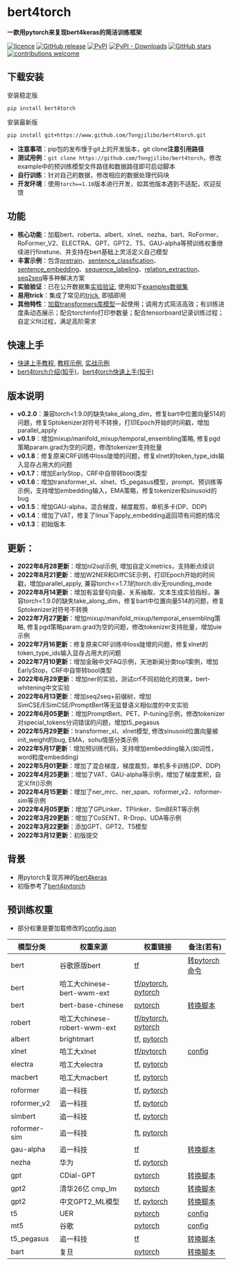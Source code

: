 # bert4torch
**一款用pytorch来复现bert4keras的简洁训练框架**

[![licence](https://img.shields.io/github/license/Tongjilibo/bert4torch.svg?maxAge=3600)](https://github.com/Tongjilibo/bert4torch/blob/master/LICENSE) 
[![GitHub release](https://img.shields.io/github/release/Tongjilibo/bert4torch.svg?maxAge=3600)](https://github.com/Tongjilibo/bert4torch/releases) 
[![PyPI](https://img.shields.io/pypi/v/bert4torch?label=pypi%20package)](https://pypi.org/project/bert4torch/) 
[![PyPI - Downloads](https://img.shields.io/pypi/dm/bert4torch)](https://pypistats.org/packages/bert4torch)
[![GitHub stars](https://img.shields.io/github/stars/Tongjilibo/bert4torch?style=social)](https://github.com/Tongjilibo/bert4torch)
[![contributions welcome](https://img.shields.io/badge/contributions-welcome-brightgreen.svg?style=flat)](https://github.com/Tongjilibo/bert4torch/issues)

## 下载安装
安装稳定版
```shell
pip install bert4torch
```
安装最新版
```shell
pip install git+https://www.github.com/Tongjilibo/bert4torch.git
```
- **注意事项**：pip包的发布慢于git上的开发版本，git clone**注意引用路径**
- **测试用例**：`git clone https://github.com/Tongjilibo/bert4torch`，修改example中的预训练模型文件路径和数据路径即可启动脚本
- **自行训练**：针对自己的数据，修改相应的数据处理代码块
- **开发环境**：使用`torch==1.10`版本进行开发，如其他版本遇到不适配，欢迎反馈

## 功能
- **核心功能**：加载bert、roberta、albert、xlnet、nezha、bart、RoFormer、RoFormer_V2、ELECTRA、GPT、GPT2、T5、GAU-alpha等预训练权重继续进行finetune、并支持在bert基础上灵活定义自己模型
- **丰富示例**：包含[pretrain](https://github.com/Tongjilibo/bert4torch/blob/master/examples/pretrain)、[sentence_classfication](https://github.com/Tongjilibo/bert4torch/blob/master/examples/sentence_classfication)、[sentence_embedding](https://github.com/Tongjilibo/bert4torch/blob/master/examples/sequence_embedding)、[sequence_labeling](https://github.com/Tongjilibo/bert4torch/blob/master/examples/sequence_labeling)、[relation_extraction](https://github.com/Tongjilibo/bert4torch/blob/master/examples/relation_extraction)、[seq2seq](https://github.com/Tongjilibo/bert4torch/blob/master/examples/seq2seq)等多种解决方案
- **实验验证**：已在公开数据集[实验验证](https://github.com/Tongjilibo/bert4torch/blob/master/examples/Performance.md), 使用如下[examples数据集](https://github.com/Tongjilibo/bert4torch/blob/master/examples/README.md)
- **易用trick**：集成了常见的[trick](https://github.com/Tongjilibo/bert4torch/blob/master/examples/training_trick), 即插即用
- **其他特性**：[加载transformers库模型](https://github.com/Tongjilibo/bert4torch/blob/master/examples/others/task_load_transformers_model.py)一起使用；调用方式简洁高效；有训练进度条动态展示；配合torchinfo打印参数量；配合tensorboard记录训练过程；自定义fit过程，满足高阶需求

## 快速上手
- [快速上手教程](https://github.com/Tongjilibo/bert4torch/blob/master/examples/tutorials/Tutorials.md), [教程示例](https://github.com/Tongjilibo/bert4torch/blob/master/examples/tutorials), [实战示例](https://github.com/Tongjilibo/bert4torch/blob/master/examples)
- [bert4torch介绍(知乎)](https://zhuanlan.zhihu.com/p/486329434)，[bert4torch快速上手(知乎)](https://zhuanlan.zhihu.com/p/508890807)

## 版本说明
- **v0.2.0**：兼容torch<1.9.0的缺失take_along_dim，修复bart中位置向量514的问题，修复Sptokenizer对符号不转换，打印Epoch开始的时间戳，增加parallel_apply
- **v0.1.9**：增加mixup/manifold_mixup/temporal_ensembling策略, 修复pgd策略param.grad为空的问题，修改tokenizer支持批量
- **v0.1.8**：修复原来CRF训练中loss陡增的问题，修复xlnet的token_type_ids输入显存占用大的问题
- **v0.1.7**：增加EarlyStop，CRF中自带转bool类型
- **v0.1.6**：增加transformer_xl、xlnet、t5_pegasus模型，prompt、预训练等示例，支持增加embedding输入，EMA策略，修复tokenizer和sinusoid的bug
- **v0.1.5**：增加GAU-alpha，混合梯度，梯度裁剪，单机多卡(DP、DDP)
- **v0.1.4**：增加了VAT，修复了linux下apply_embedding返回项有问题的情况
- **v0.1.3**：初始版本

## 更新：
- **2022年8月28更新**：增加nl2sql示例, 增加自定义metrics，支持断点续训
- **2022年8月21更新**：增加W2NER和DiffCSE示例，打印Epoch开始的时间戳，增加parallel_apply, 兼容torch<=1.7.1的torch.div无rounding_mode
- **2022年8月14更新**：增加有监督句向量、关系抽取、文本生成实验指标，兼容torch<1.9.0的缺失take_along_dim，修复bart中位置向量514的问题，修复Sptokenizer对符号不转换
- **2022年7月27更新**：增加mixup/manifold_mixup/temporal_ensembling策略, 修复pgd策略param.grad为空的问题，修改tokenizer支持批量，增加uie示例
- **2022年7月16更新**：修复原来CRF训练中loss陡增的问题，修复xlnet的token_type_ids输入显存占用大的问题
- **2022年7月10更新**：增加金融中文FAQ示例，天池新闻分类top1案例，增加EarlyStop，CRF中自带转bool类型
- **2022年6月29更新**：增加ner的实验，测试crf不同初始化的效果，bert-whitening中文实验
- **2022年6月13更新**：增加seq2seq+前缀树，增加SimCSE/ESimCSE/PromptBert等无监督语义相似度的中文实验
- **2022年6月05更新**：增加PromptBert、PET、P-tuning示例，修改tokenizer对special_tokens分词错误的问题，增加t5_pegasus
- **2022年5月29更新**：transformer_xl、xlnet模型, 修改sinusoid位置向量被init_weight的bug, EMA，sohu情感分类示例
- **2022年5月17更新**：增加预训练代码，支持增加embedding输入(如词性，word粒度embedding)
- **2022年5月01更新**：增加了混合梯度，梯度裁剪，单机多卡训练(DP、DDP)
- **2022年4月25更新**：增加了VAT、GAU-alpha等示例，增加了梯度累积，自定义fit()示例
- **2022年4月15更新**：增加了ner_mrc、ner_span、roformer_v2、roformer-sim等示例
- **2022年4月05更新**：增加了GPLinker、TPlinker、SimBERT等示例
- **2022年3月29更新**：增加了CoSENT、R-Drop、UDA等示例
- **2022年3月22更新**：添加GPT、GPT2、T5模型
- **2022年3月12更新**：初版提交

## 背景
- 用pytorch复现苏神的[bert4keras](https://github.com/bojone/bert4keras)
- 初版参考了[bert4pytorch](https://github.com/MuQiuJun-AI/bert4pytorch)

## 预训练权重
- 部分权重是要加载修改的[config.json](https://github.com/Tongjilibo/bert4torch/blob/master/examples/convert_script/PLM_config.md)

| 模型分类 |  权重来源 | 权重链接 | 备注(若有) | 
|  ----  |  ----  | ----  | ----  |
|  bert  | 谷歌原版bert | [tf](https://github.com/google-research/bert) | [转pytorch命令](https://huggingface.co/docs/transformers/converting_tensorflow_models)
|  bert  | 哈工大chinese-bert-wwm-ext | [tf/pytorch](https://github.com/ymcui/Chinese-BERT-wwm), [pytorch](https://huggingface.co/hfl/chinese-bert-wwm-ext) |
| bert | bert-base-chinese | [pytorch](https://huggingface.co/bert-base-chinese) | [转换脚本](https://github.com/Tongjilibo/bert4torch/blob/master/examples/convert_script/convert_bert-base-chinese.py)
| robert | 哈工大chinese-robert-wwm-ext | [tf/pytorch](https://github.com/ymcui/Chinese-BERT-wwm), [pytorch](https://huggingface.co/hfl/chinese-roberta-wwm-ext)
| albert | brightmart | [tf](https://github.com/brightmart/albert_zh), [pytorch](https://github.com/lonePatient/albert_pytorch)
| xlnet | 哈工大xlnet | [tf/pytorch](https://github.com/ymcui/Chinese-XLNet) | [config](https://github.com/Tongjilibo/bert4torch/blob/master/examples/convert_script/PLM_config.md)
| electra | 哈工大electra | [tf](https://github.com/ymcui/Chinese-ELECTRA), [pytorch](https://huggingface.co/hfl/chinese-electra-base-discriminator)
| macbert | 哈工大macbert | [tf](https://github.com/ymcui/MacBERT), [pytorch](https://huggingface.co/hfl/chinese-macbert-base)
| roformer | 追一科技 | [tf](https://github.com/ZhuiyiTechnology/roformer), [pytorch](https://huggingface.co/junnyu/roformer_chinese_base) |  
| roformer_v2 | 追一科技 | [tf](https://github.com/ZhuiyiTechnology/roformer-v2), [pytorch](https://huggingface.co/junnyu/roformer_v2_chinese_char_base) | 
| simbert | 追一科技 | [tf](https://github.com/ZhuiyiTechnology/simbert), [pytorch](https://huggingface.co/peterchou/simbert-chinese-base/tree/main) | 
| roformer-sim | 追一科技 | [ft](https://github.com/ZhuiyiTechnology/roformer-sim), [pytorch](https://huggingface.co/junnyu/roformer_chinese_sim_char_base) | 
| gau-alpha | 追一科技 | [tf](https://github.com/ZhuiyiTechnology/GAU-alpha) | [转换脚本](https://github.com/Tongjilibo/bert4torch/blob/master/examples/convert_script/convert_GAU_alpha.py)
| nezha | 华为 | [tf](https://github.com/huawei-noah/Pretrained-Language-Model/tree/master/NEZHA-TensorFlow), [pytorch](https://github.com/lonePatient/NeZha_Chinese_PyTorch) | 
| gpt | CDial-GPT | [pytorch](https://github.com/thu-coai/CDial-GPT) | [转换脚本](https://github.com/Tongjilibo/bert4torch/blob/master/examples/convert_script/convert_gpt__CDial-GPT-LCCC.py)
| gpt2 | 清华26亿 cmp_lm | [pytorch](https://github.com/TsinghuaAI/CPM-1-Generate) | [转换脚本](https://github.com/Tongjilibo/bert4torch/blob/master/examples/convert_script/convert_gpt2__cmp_lm_2.6b.py)
| gpt2 | 中文GPT2_ML模型 | [tf](https://github.com/imcaspar/gpt2-ml), [pytorch](https://github.com/ghosthamlet/gpt2-ml-torch) | [转换脚本](https://github.com/Tongjilibo/bert4torch/blob/master/examples/convert_script/convert_gpt2__gpt2-ml.py)
| t5 | UER | [pytorch](https://huggingface.co/uer/t5-base-chinese-cluecorpussmall) | [config](https://github.com/Tongjilibo/bert4torch/blob/master/examples/convert_script/PLM_config.md)
| mt5 | 谷歌 | [pytorch](https://huggingface.co/google/mt5-base) | [config](https://github.com/Tongjilibo/bert4torch/blob/master/examples/convert_script/PLM_config.md)
| t5_pegasus | 追一科技 | [tf](https://github.com/ZhuiyiTechnology/t5-pegasus) | [转换脚本](https://github.com/Tongjilibo/bert4torch/blob/master/examples/convert_script/convert_t5_pegasus.py)
| bart | 复旦 | [pytorch](https://github.com/fastnlp/CPT) | [转换脚本](https://github.com/Tongjilibo/bert4torch/blob/master/examples/convert_script/convert_bart_fudanNLP.py)

